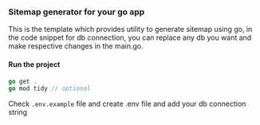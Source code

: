 ### Sitemap generator for your go app

This is the template which provides utility to generate sitemap using go, in the code snippet for db connection, you can replace any db you want and make respective changes in the main.go.

#### Run the project

``` Go
go get .
go mod tidy // optional
```

Check ```.env.example``` file and create .env file and add your db connection string
